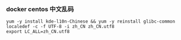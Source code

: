 ### docker centos 中文乱码

```
yum -y install kde-l10n-Chinese && yum -y reinstall glibc-common
localedef -c -f UTF-8 -i zh_CN zh_CN.utf8
export LC_ALL=zh_CN.utf8
```
